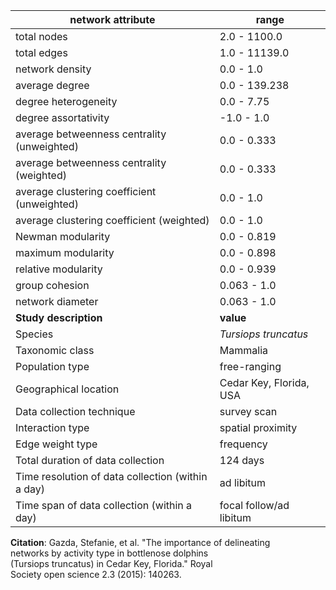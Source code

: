 network attribute|range
---|---
total nodes|2.0 - 1100.0
total edges|1.0 - 11139.0
network density|0.0 - 1.0
average degree|0.0 - 139.238
degree heterogeneity|0.0 - 7.75
degree assortativity|-1.0 - 1.0
average betweenness centrality (unweighted)|0.0 - 0.333
average betweenness centrality (weighted)|0.0 - 0.333
average clustering coefficient (unweighted)|0.0 - 1.0
average clustering coefficient (weighted)|0.0 - 1.0
Newman modularity|0.0 - 0.819
maximum modularity|0.0 - 0.898
relative modularity|0.0 - 0.939
group cohesion|0.063 - 1.0
network diameter|0.063 - 1.0
**Study description**|**value**
Species|*Tursiops truncatus*
Taxonomic class|Mammalia
Population type|free-ranging
Geographical location|Cedar Key, Florida, USA
Data collection technique|survey scan
Interaction type|spatial proximity
Edge weight type|frequency
Total duration of data collection|124 days
Time resolution of data collection (within a day)|ad libitum
Time span of data collection (within a day)|focal follow/ad libitum
**Citation**: Gazda, Stefanie, et al. "The importance of delineating <br> networks by activity type in bottlenose dolphins <br> (Tursiops truncatus) in Cedar Key, Florida." Royal <br> Society open science 2.3 (2015): 140263.